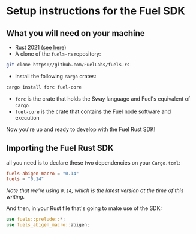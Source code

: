 # Setup instructions for the Fuel SDK

## What you will need on your machine

- Rust 2021 ([see here](https://doc.rust-lang.org/cargo/getting-started/installation.html))
- A clone of the `fuels-rs` repository:

```sh
git clone https://github.com/FuelLabs/fuels-rs
```

- Install the following `cargo` crates:

```sh
cargo install forc fuel-core
```

- `forc` is the crate that holds the Sway language and Fuel's equivalent of `cargo`
- `fuel-core` is the crate that contains the Fuel node software and execution

Now you're up and ready to develop with the Fuel Rust SDK!

## Importing the Fuel Rust SDK

all you need is to declare these two dependencies on your `Cargo.toml`:

```toml
fuels-abigen-macro = "0.14"
fuels = "0.14"
```

_Note that we're using `0.14`, which is the latest version at the time of this writing._

And then, in your Rust file that's going to make use of the SDK:

```rust
use fuels::prelude::*;
use fuels_abigen_macro::abigen;
```
